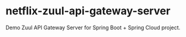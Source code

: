 # netflix-zuul-api-gateway-server
Demo Zuul API Gateway Server for Spring Boot + Spring Cloud project.

